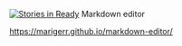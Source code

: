 [![Stories in Ready](https://badge.waffle.io/marigerr/markdown-editor.png?label=ready&title=Ready)](https://waffle.io/marigerr/markdown-editor?utm_source=badge)
Markdown editor

https://marigerr.github.io/markdown-editor/
